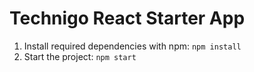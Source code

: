 # Technigo React Starter App

1. Install required dependencies with npm: `npm install`
1. Start the project: `npm start`
